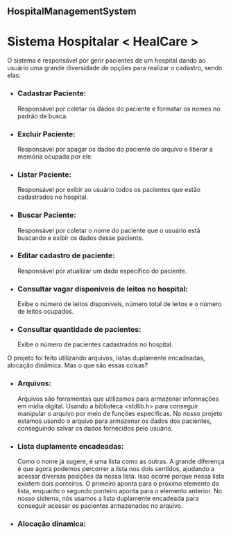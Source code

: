 ## HospitalManagementSystem
# Sistema Hospitalar < HealCare >

O sistema é responsável por gerir pacientes de um hospital dando ao usuário uma grande diversidade de opções para realizar o cadastro, sendo elas:

- ### Cadastrar Paciente:
  Responsável por coletar os dados do paciente e formatar os nomes no padrão de busca.
  
- ### Excluir Paciente:
  Responsavel por apagar os dados do paciente do arquivo e liberar a memória ocupada por ele.
  
- ### Listar Paciente:
  Responsável por exibir ao usuário todos os pacientes que estão cadastrados no hospital.
  
- ### Buscar Paciente:
  Responsável por coletar o nome do paciente que o usuário está buscando e exibir os dados desse paciente.
  
- ### Editar cadastro de paciente:
  Responsável por atualizar um dado específico do paciente.
  
- ### Consultar vagar disponiveis de leitos no hospital:
  Exibe o número de leitos disponíveis, número total de leitos e o número de leitos ocupados.
  
- ### Consultar quantidade de pacientes:
  Exibe o número de pacientes cadastrados no hospital.


O projeto foi feito utilizando arquivos, listas duplamente encadeadas, alocação dinâmica. Mas o que são essas coisas?


- ### Arquivos:
  Arquivos são ferramentas que utilizamos para armazenar informações em midia digital. Usando a biblioteca <stdlib.h> para conseguir manipular o arquivo por meio de funções específicas. No nosso projeto estamos usando o arquivo para armazenar os dados dos pacientes, conseguindo salvar os dados fornecidos pelo usuário. 
  
- ### Lista duplamente encadeadas:
  Como o nome já sugere, é uma lista como as outras. A grande diferença é que agora podemos percorrer a lista nos dois sentidos, ajudando a acessar diversas posições da nossa lista. Isso ocorré porque nessa lista existem dois ponteiros. O primeiro aponta para o próximo elemento da lista, enquanto o segundo ponteiro aponta para o elemento anterior. 
  No nosso sistema, nós usamos a lista duplamente encadeada para conseguir acessar os pacientes armazenados no arquivo. 

- ### Alocação dinamica:
